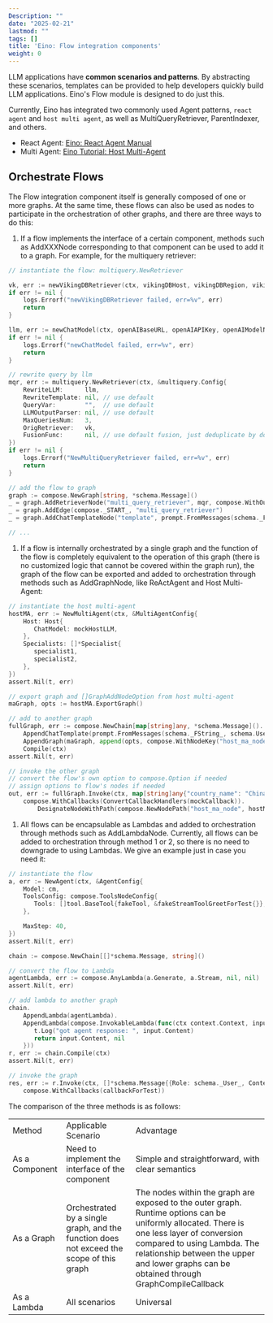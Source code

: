 ```yaml
---
Description: ""
date: "2025-02-21"
lastmod: ""
tags: []
title: 'Eino: Flow integration components'
weight: 0
---
```


LLM applications have **common scenarios and patterns**. By abstracting these scenarios, templates can be provided to help developers quickly build LLM applications. Eino's Flow module is designed to do just this.

Currently, Eino has integrated two commonly used Agent patterns, `react agent` and `host multi agent`, as well as MultiQueryRetriever, ParentIndexer, and others.

- React Agent: [Eino: React Agent Manual](/en/docs/eino/core_modules/flow_integration_components/react_agent_manual)
- Multi Agent: [Eino Tutorial: Host Multi-Agent ](/en/docs/eino/core_modules/flow_integration_components/multi_agent_hosting)

## Orchestrate Flows

The Flow integration component itself is generally composed of one or more graphs. At the same time, these flows can also be used as nodes to participate in the orchestration of other graphs, and there are three ways to do this:

1. If a flow implements the interface of a certain component, methods such as AddXXXNode corresponding to that component can be used to add it to a graph. For example, for the multiquery retriever:

```go
// instantiate the flow: multiquery.NewRetriever

vk, err := newVikingDBRetriever(ctx, vikingDBHost, vikingDBRegion, vikingDBAK, vikingDBSK)
if err != nil {
    logs.Errorf("newVikingDBRetriever failed, err=%v", err)
    return
}

llm, err := newChatModel(ctx, openAIBaseURL, openAIAPIKey, openAIModelName)
if err != nil {
    logs.Errorf("newChatModel failed, err=%v", err)
    return
}

// rewrite query by llm
mqr, err := multiquery.NewRetriever(ctx, &multiquery.Config{
    RewriteLLM:      llm,
    RewriteTemplate: nil, // use default
    QueryVar:        "",  // use default
    LLMOutputParser: nil, // use default
    MaxQueriesNum:   3,
    OrigRetriever:   vk,
    FusionFunc:      nil, // use default fusion, just deduplicate by doc id
})
if err != nil {
    logs.Errorf("NewMultiQueryRetriever failed, err=%v", err)
    return
}

// add the flow to graph
graph := compose.NewGraph[string, *schema.Message]()
_ = graph.AddRetrieverNode("multi_query_retriever", mqr, compose.WithOutputKey("context"))
_ = graph.AddEdge(compose._START_, "multi_query_retriever")
_ = graph.AddChatTemplateNode("template", prompt.FromMessages(schema._FString_, schema.UserMessage("{context}")))

// ...
```

1. If a flow is internally orchestrated by a single graph and the function of the flow is completely equivalent to the operation of this graph (there is no customized logic that cannot be covered within the graph run), the graph of the flow can be exported and added to orchestration through methods such as AddGraphNode, like ReActAgent and Host Multi-Agent:

```go
// instantiate the host multi-agent
hostMA, err := NewMultiAgent(ctx, &MultiAgentConfig{
    Host: Host{
       ChatModel: mockHostLLM,
    },
    Specialists: []*Specialist{
       specialist1,
       specialist2,
    },
})
assert.Nil(t, err)

// export graph and []GraphAddNodeOption from host multi-agent
maGraph, opts := hostMA.ExportGraph()

// add to another graph 
fullGraph, err := compose.NewChain[map[string]any, *schema.Message]().
    AppendChatTemplate(prompt.FromMessages(schema._FString_, schema.UserMessage("what's the capital city of {country_name}"))).
    AppendGraph(maGraph, append(opts, compose.WithNodeKey("host_ma_node"))...).
    Compile(ctx)
assert.Nil(t, err)

// invoke the other graph
// convert the flow's own option to compose.Option if needed
// assign options to flow's nodes if needed
out, err := fullGraph.Invoke(ctx, map[string]any{"country_name": "China"}, 
    compose.WithCallbacks(ConvertCallbackHandlers(mockCallback)).
        DesignateNodeWithPath(compose.NewNodePath("host_ma_node", hostMA.HostNodeKey())))
```

1. All flows can be encapsulable as Lambdas and added to orchestration through methods such as AddLambdaNode. Currently, all flows can be added to orchestration through method 1 or 2, so there is no need to downgrade to using Lambdas. We give an example just in case you need it:

```go
// instantiate the flow
a, err := NewAgent(ctx, &AgentConfig{
    Model: cm,
    ToolsConfig: compose.ToolsNodeConfig{
       Tools: []tool.BaseTool{fakeTool, &fakeStreamToolGreetForTest{}},
    },

    MaxStep: 40,
})
assert.Nil(t, err)

chain := compose.NewChain[[]*schema.Message, string]()

// convert the flow to Lambda
agentLambda, err := compose.AnyLambda(a.Generate, a.Stream, nil, nil)
assert.Nil(t, err)

// add lambda to another graph
chain.
    AppendLambda(agentLambda).
    AppendLambda(compose.InvokableLambda(func(ctx context.Context, input *schema.Message) (string, error) {
       t.Log("got agent response: ", input.Content)
       return input.Content, nil
    }))
r, err := chain.Compile(ctx)
assert.Nil(t, err)

// invoke the graph
res, err := r.Invoke(ctx, []*schema.Message{{Role: schema._User_, Content: "hello"}},
    compose.WithCallbacks(callbackForTest))
```

The comparison of the three methods is as follows:

<table>
<tr><td>Method</td><td>Applicable Scenario</td><td>Advantage</td></tr>
<tr><td>As a Component</td><td>Need to implement the interface of the component</td><td>Simple and straightforward, with clear semantics</td></tr>
<tr><td>As a Graph</td><td>Orchestrated by a single graph, and the function does not exceed the scope of this graph</td><td>The nodes within the graph are exposed to the outer graph. Runtime options can be uniformly allocated. There is one less layer of conversion compared to using Lambda. The relationship between the upper and lower graphs can be obtained through GraphCompileCallback</td></tr>
<tr><td>As a Lambda</td><td>All scenarios</td><td>Universal</td></tr>
</table>
